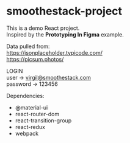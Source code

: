 # smoothestack-project
This is a demo React project. <br />
Inspired by the <strong>Prototyping In Figma</strong> example.

Data pulled from: <br />
https://jsonplaceholder.typicode.com/ <br />
https://picsum.photos/

LOGIN <br />
user -> virgil@smoothestack.com <br />
password -> 123456

Dependencies: <br />
- @material-ui <br />
- react-router-dom <br />
- react-transition-group <br/>
- react-redux <br />
- webpack <br />
